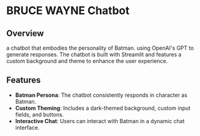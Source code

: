 # BRUCE WAYNE Chatbot

## Overview
a chatbot that embodies the personality of Batman. using OpenAI's GPT to generate responses. The chatbot is built with Streamlit and features a custom background and theme to enhance the user experience.

## Features
- **Batman Persona**: The chatbot consistently responds in character as Batman.
- **Custom Theming**: Includes a dark-themed background, custom input fields, and buttons.
- **Interactive Chat**: Users can interact with Batman in a dynamic chat interface.
